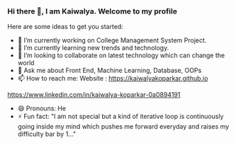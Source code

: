 ### Hi there 👋, I am Kaiwalya. Welcome to my profile




Here are some ideas to get you started:

- 🔭 I’m currently working on College Management System Project.
- 🌱 I’m currently learning new trends and technology.
- 👯 I’m looking to collaborate on latest technology which can change the world
- 💬 Ask me about Front End, Machine Learning, Database, OOPs
- 📫 How to reach me: Website : https://kaiwalyakoparkar.github.io
                              
https://www.linkedin.com/in/kaiwalya-koparkar-0a0894191

- 😄 Pronouns: He
- ⚡ Fun fact: "I am not special but a kind of iterative loop is continuously going inside my mind which pushes me forward everyday and raises my difficulty bar by 1..."

